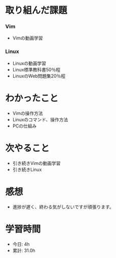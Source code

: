# 取り組んだ課題
### Vim
* Vimの動画学習
### Linux
* Linuxの動画学習
* Linux標準教科書50％程
* LinuxのWeb問題集20％程
# わかったこと
* Vimの操作方法
* Linuxのコマンド、操作方法
* PCの仕組み
# 次やること
* 引き続きVimの動画学習
* 引き続きLinux
# 感想
* 進捗が遅く、終わる気がしないですが頑張ります。
# 学習時間
* 今日: 4h
* 累計: 31.0h
